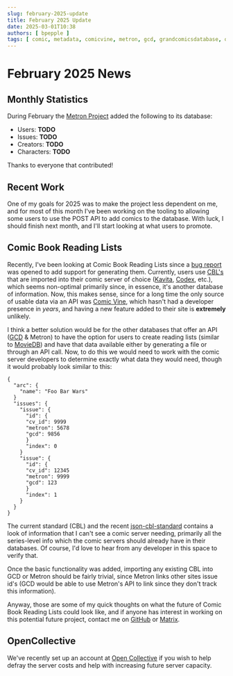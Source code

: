 ```yaml
---
slug: february-2025-update
title: February 2025 Update
date: 2025-03-01T10:38
authors: [ bpepple ]
tags: [ comic, metadata, comicvine, metron, gcd, grandcomicsdatabase, opencollective, readinglist, cbl ]
---
```


# February 2025 News

## Monthly Statistics

During February the [Metron Project](https://metron.cloud/) added the following to its database:

- Users: **TODO**
- Issues: **TODO**
- Creators: **TODO**
- Characters: **TODO**

Thanks to everyone that contributed!

## Recent Work

One of my goals for 2025 was to make the project less dependent on me, and for most of this month I've been working on
the tooling to allowing some users to use the POST API to add comics to the database. With luck, I should finish next
month, and I'll start looking at what users to promote.

## Comic Book Reading Lists

Recently, I've been looking at Comic Book Reading Lists since
a [bug report](https://github.com/Metron-Project/metron/issues/302) was opened to add support for generating them.
Currently, users use [CBL's](https://github.com/DieselTech/CBL-ReadingLists) that are imported into their comic server
of choice ([Kavita](https://www.kavitareader.com/), [Codex](https://github.com/ajslater/codex), etc.), which seems
non-optimal primarily since, in essence, it's another database of information. Now, this makes sense, since for a long
time the only source of usable data via an API was [Comic Vine](https://comicvine.gamespot.com/), which hasn't had a
developer presence in _years_, and having a new feature added to their site is __extremely__ unlikely.

I think a better solution would be for the other databases that offer an API ([GCD](https://www.comics.org/api/) &
Metron) to have the option for users to create reading lists (similar to [MovieDB](https://www.themoviedb.org/)) and
have that data available either by generating a file or through an API call. Now, to do this we would need to work with
the comic server developers to determine exactly what data they would need, though it would probably look similar to
this:

```shell
{
  "arc": {
    "name": "Foo Bar Wars"
  }
  "issues": {
    "issue": {
      "id": {
      "cv_id": 9999
      "metron": 5678
      "gcd": 9856
      }
      "index": 0
    }
    "issue": {
      "id": {
      "cv_id": 12345
      "metron": 9999
      "gcd": 123
      }
      "index": 1
    }
  }
}
```

The current standard (CBL) and the recent [json-cbl-standard](https://github.com/ComicReadingLists/json-cbl-standard)
contains a look of information that I can't see a comic server needing, primarily all the series-level info which the
comic servers should already have in their databases. Of course, I'd love to hear from any developer in this space to
verify that.

Once the basic functionality was added, importing any existing CBL into GCD or Metron should be fairly trivial, since
Metron links other sites issue id's (GCD would be able to use Metron's API to link since they don't track this
information).

Anyway, those are some of my quick thoughts on what the future of Comic Book Reading Lists could look like, and if
anyone has interest in working on this potential future project, contact me
on [GitHub](https://github.com/Metron-Project/metron)
or [Matrix](https://matrix.to/#/#metron-general:matrix.org).

## OpenCollective

We've recently set up an account at [Open Collective](https://opencollective.com/metron) if you wish to help defray the
server costs and help with increasing future server capacity.